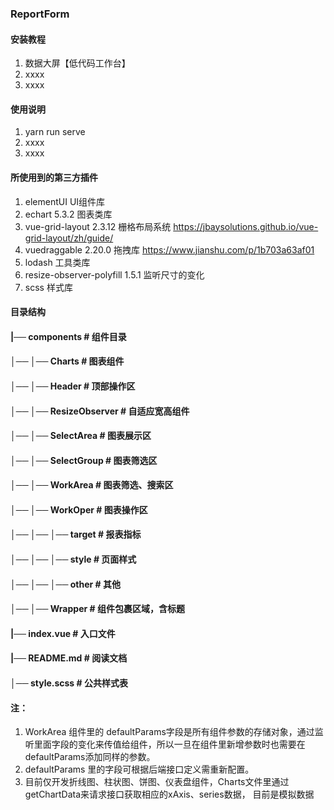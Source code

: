 ### ReportForm

#### 安装教程

1.  数据大屏【低代码工作台】
2.  xxxx
3.  xxxx

#### 使用说明

1.  yarn run serve
2.  xxxx
3.  xxxx

#### 所使用到的第三方插件

1. elementUI        UI组件库   
2. echart           5.3.2  图表类库
3. vue-grid-layout  2.3.12 栅格布局系统  https://jbaysolutions.github.io/vue-grid-layout/zh/guide/
4. vuedraggable     2.20.0 拖拽库      https://www.jianshu.com/p/1b703a63af01
5. lodash           工具类库
6. resize-observer-polyfill  1.5.1 监听尺寸的变化 
7. scss             样式库
  
#### 目录结构
#### |── components          # 组件目录
#### │── │── Charts          # 图表组件
#### │── │── Header          # 顶部操作区 
#### │── │── ResizeObserver  # 自适应宽高组件 
#### │── │── SelectArea      # 图表展示区
#### │── │── SelectGroup     # 图表筛选区
#### │── │── WorkArea        # 图表筛选、搜索区
#### │── │── WorkOper        # 图表操作区
#### │── │── │── target       # 报表指标
#### │── │── │── style        # 页面样式 
#### │── │── │── other        # 其他   
#### │── │── Wrapper          # 组件包裹区域，含标题        
#### |── index.vue        # 入口文件                   
#### |── README.md        # 阅读文档                     
#### │── style.scss       # 公共样式表     
#### 
#### 注：
1. WorkArea 组件里的 defaultParams字段是所有组件参数的存储对象，通过监听里面字段的变化来传值给组件，所以一旦在组件里新增参数时也需要在defaultParams添加同样的参数。
2. defaultParams 里的字段可根据后端接口定义需重新配置。
3. 目前仅开发折线图、柱状图、饼图、仪表盘组件，Charts文件里通过 getChartData来请求接口获取相应的xAxis、series数据，  目前是模拟数据
